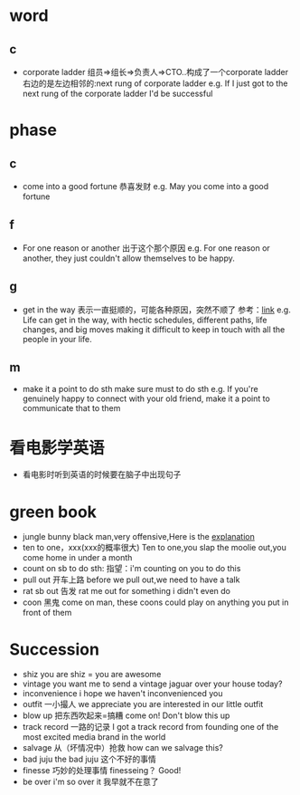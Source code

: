 # word
## c
* corporate ladder
组员=>组长=>负责人=>CTO..构成了一个corporate ladder
右边的是左边相邻的:next rung of corporate ladder
e.g. If I just got to the next rung of the corporate ladder I'd be successful
# phase

## c
* come into a good fortune
恭喜发财
e.g. May you come into a good fortune

## f
* For one reason or another
出于这个那个原因
e.g. For one reason or another, they just couldn't allow themselves to be happy.

## g
* get in the way
表示一直挺顺的，可能各种原因，突然不顺了
参考：[link](https://qr.ae/pyKhKK)
e.g.  Life can get in the way, with hectic schedules, different paths, life changes, and big moves making it difficult to keep in touch with all the people in your life.
## m
* make it a point to do sth
make sure must to do sth
e.g.  If you're genuinely happy to connect with your old friend, make it a point to communicate that to them

# 看电影学英语
* 看电影时听到英语的时候要在脑子中出现句子

# green book
* jungle bunny
 black man,very offensive,Here is the [explanation](https://en.wiktionary.org/wiki/jungle_bunny)
* ten to one，xxx(xxx的概率很大)
Ten to one,you slap the moolie out,you come home in under a month
* count on sb to do sth:
指望：i'm counting on you to do this
* pull out
开车上路
before we pull out,we need to have a talk
* rat sb out
告发
rat me out for something i didn't even do
* coon
黑鬼
come on man, these coons could play on anything you put in front of them

# Succession
* shiz
you are shiz = you are awesome
* vintage
you want me to send a vintage jaguar over your house today?
* inconvenience
i hope we haven't inconvenienced you
* outfit
一小撮人
we appreciate you are interested in our little outfit
* blow up
把东西吹起来=搞糟
come on! Don't blow this up
* track record
一路的记录
I got a track record from founding one of the most excited media brand in the world
* salvage
从（坏情况中）抢救
how can we salvage this?
* bad juju
the bad juju 这个不好的事情
* finesse
巧妙的处理事情
finesseing？ Good!
* be over
i'm so over it 我早就不在意了